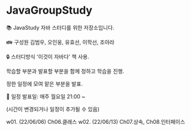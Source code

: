 # JavaGroupStudy

📚 JavaStudy
자바 스터디를 위한 저장소입니다.


👪 구성원
김범우, 오인웅, 유효선, 이학선, 조아라


🔒 스터디방식
'이것이 자바다' 책 사용.

학습할 부분과 발표할 부분을 함께 정하고 학습을 진행.

정한 일정에 모여 맡은 부분을 발표.


📅 일정
발표일: 매주 월요일 21:00 ~

(시간이 변경되거나 일정이 추가될 수 있음)

w01. (22/06/06)
Ch06.클래스
w02. (22/06/13)
Ch07.상속, Ch08.인터페이스
